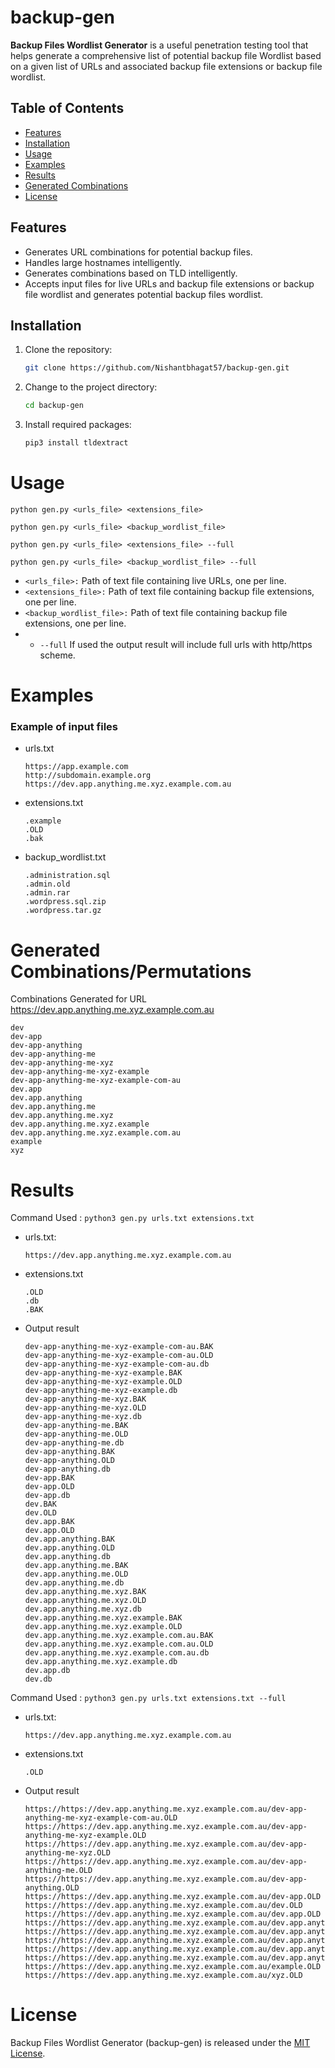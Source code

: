 # backup-gen

**Backup Files Wordlist Generator** is a useful penetration testing tool that helps generate a comprehensive list of potential backup file Wordlist based on a given list of  URLs and associated backup file extensions or backup file wordlist.

## Table of Contents

- [Features](#features)
- [Installation](#installation)
- [Usage](#usage)
- [Examples](#examples)
- [Results](#results)
- [Generated Combinations](#generated-combinationspermutations)
- [License](#license)

## Features

- Generates URL combinations for potential backup files.
- Handles large hostnames intelligently.
- Generates combinations based on TLD intelligently.
- Accepts input files for live URLs and backup file extensions or backup file wordlist and generates potential backup files wordlist.

## Installation

1. Clone the repository:
   ```bash
   git clone https://github.com/Nishantbhagat57/backup-gen.git
   ```

2. Change to the project directory:
  
   ```bash
   cd backup-gen
   ```

3. Install required packages:

   ```bash
   pip3 install tldextract
   ```

# Usage
```
python gen.py <urls_file> <extensions_file>
```

```
python gen.py <urls_file> <backup_wordlist_file>
```

```
python gen.py <urls_file> <extensions_file> --full
```

```
python gen.py <urls_file> <backup_wordlist_file> --full
```

- ```<urls_file>:``` Path of text file containing live URLs, one per line.
- ```<extensions_file>:``` Path of text file containing backup file extensions, one per line.
- ```<backup_wordlist_file>:``` Path of text file containing backup file extensions, one per line.
- - ```--full``` If used the output result will include full urls with http/https scheme.

# Examples
### Example of input files

- urls.txt
  ```
  https://app.example.com
  http://subdomain.example.org
  https://dev.app.anything.me.xyz.example.com.au
  ```

- extensions.txt
  ```
  .example
  .OLD
  .bak
  ```

- backup_wordlist.txt
  ```
  .administration.sql
  .admin.old
  .admin.rar
  .wordpress.sql.zip
  .wordpress.tar.gz
  ```

# Generated Combinations/Permutations

Combinations Generated for URL https://dev.app.anything.me.xyz.example.com.au
```
dev
dev-app
dev-app-anything
dev-app-anything-me
dev-app-anything-me-xyz
dev-app-anything-me-xyz-example
dev-app-anything-me-xyz-example-com-au
dev.app
dev.app.anything
dev.app.anything.me
dev.app.anything.me.xyz
dev.app.anything.me.xyz.example
dev.app.anything.me.xyz.example.com.au
example
xyz
```

# Results

Command Used : ```python3 gen.py urls.txt extensions.txt```

- urls.txt:
   ```
   https://dev.app.anything.me.xyz.example.com.au
   ```

- extensions.txt
   ```
   .OLD
   .db
   .BAK
   ```

- Output result
   ```
   dev-app-anything-me-xyz-example-com-au.BAK
   dev-app-anything-me-xyz-example-com-au.OLD
   dev-app-anything-me-xyz-example-com-au.db
   dev-app-anything-me-xyz-example.BAK
   dev-app-anything-me-xyz-example.OLD
   dev-app-anything-me-xyz-example.db
   dev-app-anything-me-xyz.BAK
   dev-app-anything-me-xyz.OLD
   dev-app-anything-me-xyz.db
   dev-app-anything-me.BAK
   dev-app-anything-me.OLD
   dev-app-anything-me.db
   dev-app-anything.BAK
   dev-app-anything.OLD
   dev-app-anything.db
   dev-app.BAK
   dev-app.OLD
   dev-app.db
   dev.BAK
   dev.OLD
   dev.app.BAK
   dev.app.OLD
   dev.app.anything.BAK
   dev.app.anything.OLD
   dev.app.anything.db
   dev.app.anything.me.BAK
   dev.app.anything.me.OLD
   dev.app.anything.me.db
   dev.app.anything.me.xyz.BAK
   dev.app.anything.me.xyz.OLD
   dev.app.anything.me.xyz.db
   dev.app.anything.me.xyz.example.BAK
   dev.app.anything.me.xyz.example.OLD
   dev.app.anything.me.xyz.example.com.au.BAK
   dev.app.anything.me.xyz.example.com.au.OLD
   dev.app.anything.me.xyz.example.com.au.db
   dev.app.anything.me.xyz.example.db
   dev.app.db
   dev.db
   ```
   
Command Used : ```python3 gen.py urls.txt extensions.txt --full```

- urls.txt:
   ```
   https://dev.app.anything.me.xyz.example.com.au
   ```

- extensions.txt
   ```
   .OLD
   ```

- Output result
   ```
   https://https://dev.app.anything.me.xyz.example.com.au/dev-app-anything-me-xyz-example-com-au.OLD
   https://https://dev.app.anything.me.xyz.example.com.au/dev-app-anything-me-xyz-example.OLD
   https://https://dev.app.anything.me.xyz.example.com.au/dev-app-anything-me-xyz.OLD
   https://https://dev.app.anything.me.xyz.example.com.au/dev-app-anything-me.OLD
   https://https://dev.app.anything.me.xyz.example.com.au/dev-app-anything.OLD
   https://https://dev.app.anything.me.xyz.example.com.au/dev-app.OLD
   https://https://dev.app.anything.me.xyz.example.com.au/dev.OLD
   https://https://dev.app.anything.me.xyz.example.com.au/dev.app.OLD
   https://https://dev.app.anything.me.xyz.example.com.au/dev.app.anything.OLD
   https://https://dev.app.anything.me.xyz.example.com.au/dev.app.anything.me.OLD
   https://https://dev.app.anything.me.xyz.example.com.au/dev.app.anything.me.xyz.OLD
   https://https://dev.app.anything.me.xyz.example.com.au/dev.app.anything.me.xyz.example.OLD
   https://https://dev.app.anything.me.xyz.example.com.au/dev.app.anything.me.xyz.example.com.au.OLD
   https://https://dev.app.anything.me.xyz.example.com.au/example.OLD
   https://https://dev.app.anything.me.xyz.example.com.au/xyz.OLD
   ```
# License
Backup Files Wordlist Generator (backup-gen) is released under the [MIT License](LICENSE).
